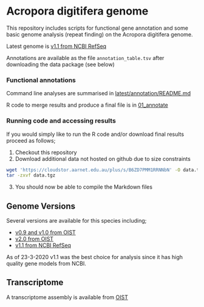 # Acropora digitifera genome

This repository includes scripts for functional gene annotation and some basic genome analysis (repeat finding) on the Acropora digitifera genome.

Latest genome is [v1.1 from NCBI RefSeq](https://www.ncbi.nlm.nih.gov/assembly/GCF_000222465.1/)

Annotations are available as the file `annotation_table.tsv` after downloading the data package (see below)

### Functional annotations

Command line analyses are summarised in [latest/annotation/README.md](latest/annotation/README.md)

R code to merge results and produce a final file is in [01_annotate](01_annotate.md)

### Running code and accessing results

If you would simply like to run the R code and/or download final results proceed as follows;

1. Checkout this repository 
2. Download additional data not hosted on github due to size constraints
```bash
wget 'https://cloudstor.aarnet.edu.au/plus/s/B6ZD7PMM1RRNNbN' -O data.tgz
tar -zxvf data.tgz 
```
3. You should now be able to compile the Markdown files

## Genome Versions

Several versions are available for this species including;

- [v0.9 and v1.0 from OIST](https://marinegenomics.oist.jp/coral/viewer/download?project_id=3)
- [v2.0 from OIST](https://marinegenomics.oist.jp/acropora_digitifera/viewer/download?project_id=57)
- [v1.1 from NCBI RefSeq](https://www.ncbi.nlm.nih.gov/assembly/GCF_000222465.1/) 

As of 23-3-2020 v1.1 was the best choice for analysis since it has high quality gene models from NCBI.

## Transcriptome

A transcriptome assembly is available from [OIST](http://marinegenomics.oist.jp/coral/download/adi_transcriptome_assembly.v1.fa.gz) 




